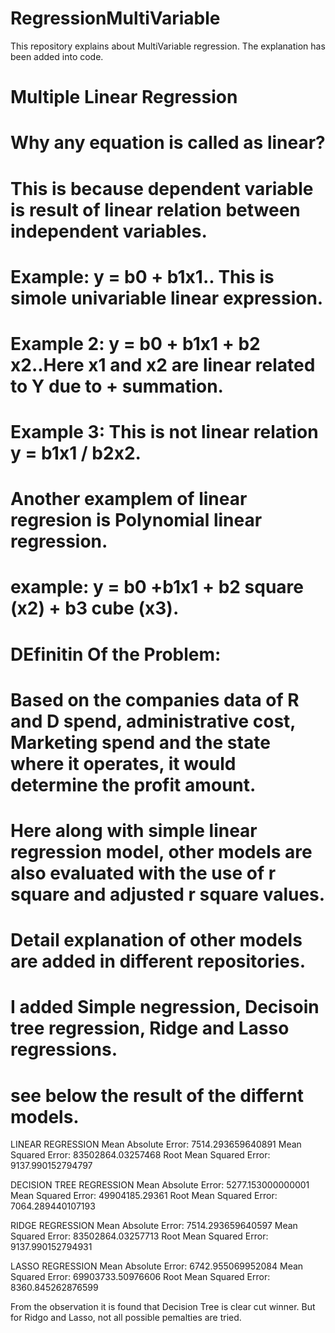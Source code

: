 # RegressionMultiVariable

This repository explains about MultiVariable regression. 
The explanation has been added into code.

# Multiple Linear Regression

# Why any equation is called as linear?
# This is because dependent variable is result of linear relation between independent variables.
# Example: y = b0 + b1x1.. This is simole univariable linear expression.
# Example 2: y = b0 + b1x1 + b2 x2..Here x1 and x2 are linear related to Y due to + summation.
#  Example 3: This is not linear relation  y = b1x1 / b2x2.

# Another examplem of linear regresion is Polynomial linear regression.
#  example:  y = b0 +b1x1 + b2 square (x2) + b3 cube (x3).

# DEfinitin Of the Problem:
# Based on the companies data of R and D spend, administrative cost, Marketing spend and the state where it operates, it would determine the profit amount.

# Here along with simple linear regression model, other models are also evaluated with the use of  r square and adjusted r square values.
# Detail explanation of other models are added in different repositories.

# I added Simple negression, Decisoin tree regression, Ridge and Lasso regressions.

# see below the result of the differnt models.

LINEAR REGRESSION
Mean Absolute Error: 7514.293659640891
Mean Squared Error: 83502864.03257468
Root Mean Squared Error: 9137.990152794797


DECISION TREE REGRESSION
Mean Absolute Error: 5277.153000000001
Mean Squared Error: 49904185.29361
Root Mean Squared Error: 7064.289440107193


RIDGE REGRESSION
Mean Absolute Error: 7514.293659640597
Mean Squared Error: 83502864.03257713
Root Mean Squared Error: 9137.990152794931

LASSO REGRESSION
Mean Absolute Error: 6742.955069952084
Mean Squared Error: 69903733.50976606
Root Mean Squared Error: 8360.845262876599


From the observation it is found that Decision Tree is clear cut winner. But for Ridgo and Lasso, not all possible pemalties are tried.



